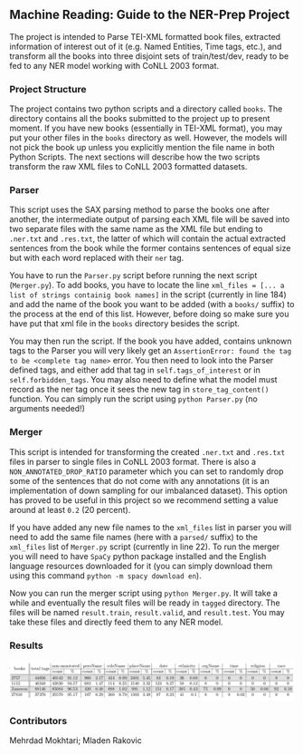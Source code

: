 ## Machine Reading: Guide to the NER-Prep Project
The project is intended to Parse TEI-XML formatted book files, extracted information of interest out of it (e.g. Named Entities, Time tags, etc.), and transform all the books into three disjoint sets of train/test/dev, ready to be fed to any NER model working with CoNLL 2003 format.

### Project Structure
The project contains two python scripts and a directory called `books`. The directory contains all the books submitted to the project up to present moment.
If you have new books (essentially in TEI-XML format), you may put your other files in the `books` directory as well. However, the models will not pick the book up unless you explicitly mention the file name in both Python Scripts. The next sections will describe how the two scripts transform the raw XML files to CoNLL 2003 formatted datasets.

### Parser
This script uses the SAX parsing method to parse the books one after another, the intermediate output of parsing each XML file will be saved into two separate files with the same name as the XML file but ending to `.ner.txt` and `.res.txt`, the latter of which will contain the actual extracted sentences from the book while the former contains sentences of  equal size but with each word replaced with their `ner` tag.
 
You have to run the `Parser.py` script before running the next script (`Merger.py`). To add books, you have to locate the line `xml_files = [... a list of strings containig book names]` in the script (currently in line 184) and add the name of the book you want to be added (with a `books/` suffix) to the process 
at the end of this list. However, before doing so make sure you have put that xml file in the `books` directory besides the script.

You may then run the script. If the book you have added, contains unknown tags to the Parser you will very likely get an `AssertionError: found the tag to be <complete tag name>` error. You then need to look into the Parser defined tags,  and either add that tag in `self.tags_of_interest` or in `self.forbidden_tags`. You may also need to define what the model must record as the ner tag once it sees the new tag in `store_tag_content()` function. You can simply run the script using `python Parser.py` (no arguments needed!)

### Merger
This script is intended for transforming the created `.ner.txt` and `.res.txt` files in parser to single files in CoNLL 2003 format. There is also a `NON_ANNOTATED_DROP_RATIO` parameter which you can set to randomly drop some of the sentences that do not come with any annotations (it is an implementation of down sampling for our imbalanced dataset). This option has proved to be useful in this project so we recommend setting a value around at least `0.2` (20 percent). 

If you have added any new file names to the `xml_files` list in parser you will need to add the same file names (here with a `parsed/` suffix) to the `xml_files` list of `Merger.py` script (currently in line 22). To run the merger you will need to have `SpaCy` python package installed and the English language resources downloaded for it (you can simply download them using this command `python -m spacy download en`). 
 
Now you can run the merger script using `python Merger.py`. It will take a while and eventually the result files will be ready in `tagged` directory. The files will be named `result.train`, `result.valid`, and `result.test`. You may take these files and directly feed them to any NER model. 

### Results
<img src="https://raw.githubusercontent.com/Mehrdad93/Machine-Reading/master/results/DatasetStats.png">

### Contributors
Mehrdad Mokhtari; 
Mladen Rakovic

